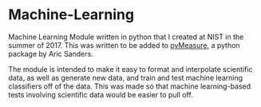 # Machine-Learning
Machine Learning Module written in python that I created at NIST in the summer of 2017. This was written to be added to [pyMeasure](https://aricsanders.github.io/), a python package by Aric Sanders.

The module is intended to make it easy to format and interpolate scientific data, as well as generate new data, and train and test machine learning classifiers off of the data. This was made so that machine learning-based tests involving scientific data would be easier to pull off.
